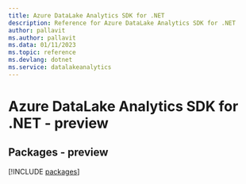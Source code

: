 ```yaml
---
title: Azure DataLake Analytics SDK for .NET
description: Reference for Azure DataLake Analytics SDK for .NET
author: pallavit
ms.author: pallavit
ms.data: 01/11/2023
ms.topic: reference
ms.devlang: dotnet
ms.service: datalakeanalytics
---
```

# Azure DataLake Analytics SDK for .NET - preview
## Packages - preview
[!INCLUDE [packages](datalake-analytics-index.md)]